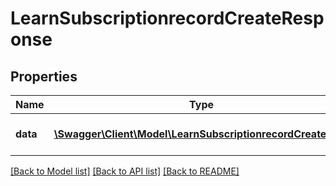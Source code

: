 # LearnSubscriptionrecordCreateResponse

## Properties
Name | Type | Description | Notes
------------ | ------------- | ------------- | -------------
**data** | [**\Swagger\Client\Model\LearnSubscriptionrecordCreateData**](LearnSubscriptionrecordCreateData.md) | ID of the created record | 

[[Back to Model list]](../README.md#documentation-for-models) [[Back to API list]](../README.md#documentation-for-api-endpoints) [[Back to README]](../README.md)


